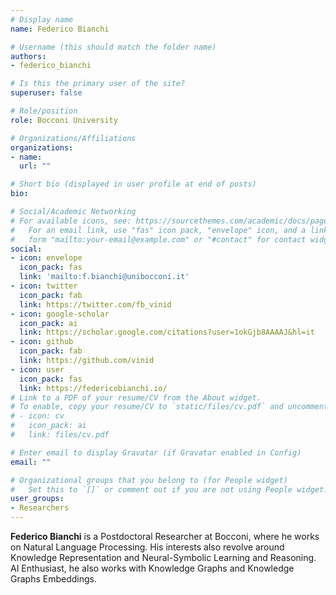 ```yaml
---
# Display name
name: Federico Bianchi

# Username (this should match the folder name)
authors:
- federico_bianchi

# Is this the primary user of the site?
superuser: false

# Role/position
role: Bocconi University

# Organizations/Affiliations
organizations:
- name:
  url: ""

# Short bio (displayed in user profile at end of posts)
bio:

# Social/Academic Networking
# For available icons, see: https://sourcethemes.com/academic/docs/page-builder/#icons
#   For an email link, use "fas" icon pack, "envelope" icon, and a link in the
#   form "mailto:your-email@example.com" or "#contact" for contact widget.
social:
- icon: envelope
  icon_pack: fas
  link: 'mailto:f.bianchi@unibocconi.it'  
- icon: twitter
  icon_pack: fab
  link: https://twitter.com/fb_vinid
- icon: google-scholar
  icon_pack: ai
  link: https://scholar.google.com/citations?user=1okGjb8AAAAJ&hl=it
- icon: github
  icon_pack: fab
  link: https://github.com/vinid
- icon: user
  icon_pack: fas
  link: https://federicobianchi.io/
# Link to a PDF of your resume/CV from the About widget.
# To enable, copy your resume/CV to `static/files/cv.pdf` and uncomment the lines below.
# - icon: cv
#   icon_pack: ai
#   link: files/cv.pdf

# Enter email to display Gravatar (if Gravatar enabled in Config)
email: ""

# Organizational groups that you belong to (for People widget)
#   Set this to `[]` or comment out if you are not using People widget.
user_groups:
- Researchers
---
```


**Federico Bianchi** is a Postdoctoral Researcher at Bocconi, where he works on Natural Language Processing.
His interests also revolve around Knowledge Representation and Neural-Symbolic Learning and Reasoning. AI Enthusiast, he also works with Knowledge Graphs and Knowledge Graphs Embeddings.
